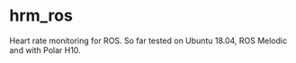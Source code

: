 # hrm_ros

Heart rate monitoring for ROS. So far tested on Ubuntu 18.04, ROS Melodic and with Polar H10.
